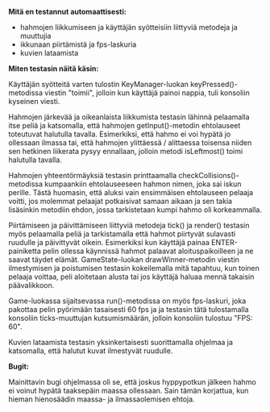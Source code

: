 **Mitä en testannut automaattisesti:**

- hahmojen liikkumiseen ja käyttäjän syötteisiin liittyviä metodeja ja muuttujia
- ikkunaan piirtämistä ja fps-laskuria
- kuvien lataamista

**Miten testasin näitä käsin:**

Käyttäjän syötteitä varten tulostin KeyManager-luokan keyPressed()-metodissa viestin "toimii", jolloin kun käyttäjä painoi nappia, 
tuli konsoliin kyseinen viesti.

Hahmojen järkevää ja oikeanlaista liikkumista testasin lähinnä pelaamalla itse peliä ja katsomalla, että hahmojen getInput()-metodin
ehtolauseet toteutuvat halutulla tavalla. Esimerkiksi, että hahmo ei voi hypätä jo ollessaan ilmassa tai, että hahmojen 
ylittäessä / alittaessa toisensa niiden sen hetkinen liikerata pysyy ennallaan, jolloin metodi isLeftmost() toimi halutulla tavalla. 

Hahmojen yhteentörmäyksiä testasin printtaamalla checkCollisions()- metodissa kumpaankiin ehtolauseeseen hahmon nimen, joka sai iskun perille.
Tästä huomasin, että aluksi vain ensimmäisen ehtolauseen pelaaja voitti, jos molemmat pelaajat potkaisivat samaan aikaan ja sen takia
lisäsinkin metodiin ehdon, jossa tarkistetaan kumpi hahmo oli korkeammalla.

Piirtämiseen ja päivittämiseen liittyviä metodeja tick() ja render() testasin myös pelaamalla peliä ja tarkistamalla että hahmot piirtyvät
sulavasti ruudulle ja päivittyvät oikein. Esimerkiksi kun käyttäjä painaa ENTER-painiketta pelin ollessa käynnissä hahmot palaavat
aloituspaikoilleen ja ne saavat täydet elämät. GameState-luokan drawWinner-metodin viestin ilmestymisen ja poistumisen testasin kokeilemalla
mitä tapahtuu, kun toinen pelaaja voittaa, peli aloitetaan alusta tai jos käyttäjä haluaa mennä takaisin päävalikkoon.

Game-luokassa sijaitsevassa run()-metodissa on myös fps-laskuri, joka pakottaa pelin pyörimään
tasaisesti 60 fps ja ja testasin tätä tulostamalla konsoliin ticks-muuttujan kutsumismäärän, jolloin konsoliin tulostuu "FPS: 60".

Kuvien lataamista testasin yksinkertaisesti suorittamalla ohjelmaa ja katsomalla, että halutut kuvat ilmestyvät ruudulle.

**Bugit:**

Mainittavin bugi ohjelmassa oli se, että joskus hyppypotkun jälkeen hahmo ei voinut hypätä taaksepäin maassa ollessaan. Sain tämän
korjattua, kun hieman hienosäädin maassa- ja ilmassaolemisen ehtoja.

